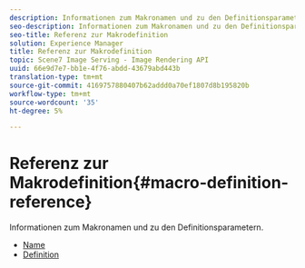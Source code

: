 ```yaml
---
description: Informationen zum Makronamen und zu den Definitionsparametern.
seo-description: Informationen zum Makronamen und zu den Definitionsparametern.
seo-title: Referenz zur Makrodefinition
solution: Experience Manager
title: Referenz zur Makrodefinition
topic: Scene7 Image Serving - Image Rendering API
uuid: 66e9d7e7-bb1e-4f76-abdd-43679abd443b
translation-type: tm+mt
source-git-commit: 4169757880407b62addd0a70ef1807d8b195820b
workflow-type: tm+mt
source-wordcount: '35'
ht-degree: 5%

---
```



# Referenz zur Makrodefinition{#macro-definition-reference}

Informationen zum Makronamen und zu den Definitionsparametern.

* [Name](r-name-macro.md)
* [Definition](r-definition-macro.md)
